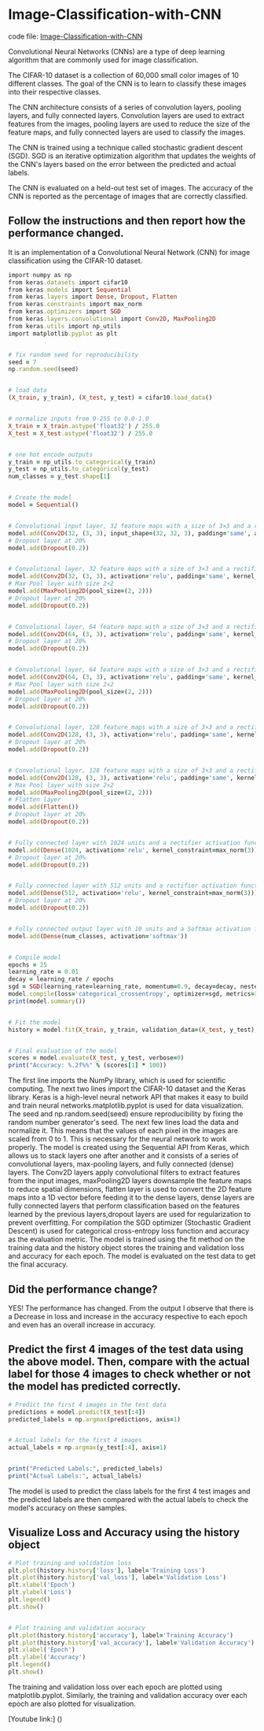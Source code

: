 # Image-Classification-with-CNN

code file: [Image-Classification-with-CNN](Image_Classification_with_CNN.ipynb)

Convolutional Neural Networks (CNNs) are a type of deep learning algorithm that are commonly used for image classification.

The CIFAR-10 dataset is a collection of 60,000 small color images of 10 different classes. The goal of the CNN is to learn to classify these images into their respective classes. 

The CNN architecture consists of a series of convolution layers, pooling layers, and fully connected layers. Convolution layers are used to extract features from the images, pooling layers are used to reduce the size of the feature maps, and fully connected layers are used to classify the images. 

The CNN is trained using a technique called stochastic gradient descent (SGD). SGD is an iterative optimization algorithm that updates the weights of the CNN's layers based on the error between the predicted and actual labels. 

The CNN is evaluated on a held-out test set of images. The accuracy of the CNN is reported as the percentage of images that are correctly classified.

## Follow the instructions and then report how the performance changed.
It is an implementation of a Convolutional Neural Network (CNN) for image classification using the CIFAR-10 dataset.

```ruby
import numpy as np
from keras.datasets import cifar10
from keras.models import Sequential
from keras.layers import Dense, Dropout, Flatten
from keras.constraints import max_norm
from keras.optimizers import SGD
from keras.layers.convolutional import Conv2D, MaxPooling2D
from keras.utils import np_utils
import matplotlib.pyplot as plt


# fix random seed for reproducibility
seed = 7
np.random.seed(seed)


# load data
(X_train, y_train), (X_test, y_test) = cifar10.load_data()


# normalize inputs from 0-255 to 0.0-1.0
X_train = X_train.astype('float32') / 255.0
X_test = X_test.astype('float32') / 255.0


# one hot encode outputs
y_train = np_utils.to_categorical(y_train)
y_test = np_utils.to_categorical(y_test)
num_classes = y_test.shape[1]


# Create the model
model = Sequential()


# Convolutional input layer, 32 feature maps with a size of 3×3 and a rectifier activation function
model.add(Conv2D(32, (3, 3), input_shape=(32, 32, 3), padding='same', activation='relu', kernel_constraint=max_norm(3)))
# Dropout layer at 20%
model.add(Dropout(0.2))


# Convolutional layer, 32 feature maps with a size of 3×3 and a rectifier activation function
model.add(Conv2D(32, (3, 3), activation='relu', padding='same', kernel_constraint=max_norm(3)))
# Max Pool layer with size 2×2
model.add(MaxPooling2D(pool_size=(2, 2)))
# Dropout layer at 20%
model.add(Dropout(0.2))


# Convolutional layer, 64 feature maps with a size of 3×3 and a rectifier activation function
model.add(Conv2D(64, (3, 3), activation='relu', padding='same', kernel_constraint=max_norm(3)))
# Dropout layer at 20%
model.add(Dropout(0.2))


# Convolutional layer, 64 feature maps with a size of 3×3 and a rectifier activation function
model.add(Conv2D(64, (3, 3), activation='relu', padding='same', kernel_constraint=max_norm(3)))
# Max Pool layer with size 2×2
model.add(MaxPooling2D(pool_size=(2, 2)))
# Dropout layer at 20%
model.add(Dropout(0.2))


# Convolutional layer, 128 feature maps with a size of 3×3 and a rectifier activation function
model.add(Conv2D(128, (3, 3), activation='relu', padding='same', kernel_constraint=max_norm(3)))
# Dropout layer at 20%
model.add(Dropout(0.2))


# Convolutional layer, 128 feature maps with a size of 3×3 and a rectifier activation function
model.add(Conv2D(128, (3, 3), activation='relu', padding='same', kernel_constraint=max_norm(3)))
# Max Pool layer with size 2×2
model.add(MaxPooling2D(pool_size=(2, 2)))
# Flatten layer
model.add(Flatten())
# Dropout layer at 20%
model.add(Dropout(0.2))


# Fully connected layer with 1024 units and a rectifier activation function
model.add(Dense(1024, activation='relu', kernel_constraint=max_norm(3)))
# Dropout layer at 20%
model.add(Dropout(0.2))


# Fully connected layer with 512 units and a rectifier activation function
model.add(Dense(512, activation='relu', kernel_constraint=max_norm(3)))
# Dropout layer at 20%
model.add(Dropout(0.2))


# Fully connected output layer with 10 units and a Softmax activation function
model.add(Dense(num_classes, activation='softmax'))


# Compile model
epochs = 25
learning_rate = 0.01
decay = learning_rate / epochs
sgd = SGD(learning_rate=learning_rate, momentum=0.9, decay=decay, nesterov=False)
model.compile(loss='categorical_crossentropy', optimizer=sgd, metrics=['accuracy'])
print(model.summary())


# Fit the model
history = model.fit(X_train, y_train, validation_data=(X_test, y_test), epochs=epochs, batch_size=32)


# Final evaluation of the model
scores = model.evaluate(X_test, y_test, verbose=0)
print("Accuracy: %.2f%%" % (scores[1] * 100))

```
The first line imports the NumPy library, which is used for scientific computing. The next two lines import the CIFAR-10 dataset and the Keras library. Keras is a high-level neural network API that makes it easy to build and train neural networks.matplotlib.pyplot is used for data visualization.
The seed and np.random.seed(seed) ensure reproducibility by fixing the random number generator's seed.
The next few lines load the data and normalize it. This means that the values of each pixel in the images are scaled from 0 to 1. This is necessary for the neural network to work properly.
The model is created using the Sequential API from Keras, which allows us to stack layers one after another and it consists of a series of convolutional layers, max-pooling layers, and fully connected (dense) layers.
The Conv2D layers apply convolutional filters to extract features from the input images, maxPooling2D layers downsample the feature maps to reduce spatial dimensions, flatten layer is used to convert the 2D feature maps into a 1D vector before feeding it to the dense layers, dense layers are fully connected layers that perform classification based on the features learned by the previous layers,dropout layers are used for regularization to prevent overfitting.
For compilation the SGD optimizer (Stochastic Gradient Descent) is used for categorical cross-entropy loss function and accuracy as the evaluation metric.
The model is trained using the fit method on the training data and the history object stores the training and validation loss and accuracy for each epoch.
The model is evaluated on the test data to get the final accuracy.

## Did the performance change?

YES! The performance has changed. From the output I observe that there is a Decrease in loss and increase in the accuracy respective to each epoch and even has an overall increase in accuracy.

## Predict the first 4 images of the test data using the above model. Then, compare with the actual label for those 4 images to check whether or not the model has predicted correctly.

```ruby
# Predict the first 4 images in the test data
predictions = model.predict(X_test[:4])
predicted_labels = np.argmax(predictions, axis=1)


# Actual labels for the first 4 images
actual_labels = np.argmax(y_test[:4], axis=1)


print("Predicted Labels:", predicted_labels)
print("Actual Labels:", actual_labels)

```

The model is used to predict the class labels for the first 4 test images and the predicted labels are then compared with the actual labels to check the model's accuracy on these samples.

## Visualize Loss and Accuracy using the history object

```ruby
# Plot training and validation loss
plt.plot(history.history['loss'], label='Training Loss')
plt.plot(history.history['val_loss'], label='Validation Loss')
plt.xlabel('Epoch')
plt.ylabel('Loss')
plt.legend()
plt.show()


# Plot training and validation accuracy
plt.plot(history.history['accuracy'], label='Training Accuracy')
plt.plot(history.history['val_accuracy'], label='Validation Accuracy')
plt.xlabel('Epoch')
plt.ylabel('Accuracy')
plt.legend()
plt.show()

```

The training and validation loss over each epoch are plotted using matplotlib.pyplot. Similarly, the training and validation accuracy over each epoch are also plotted for visualization.


[Youtube link:] ()
